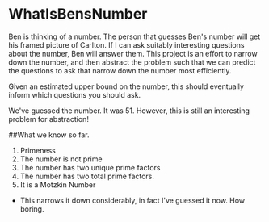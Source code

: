# WhatIsBensNumber
Ben is thinking of a number. The person that guesses Ben's number will get his framed picture of Carlton. If I can ask suitably interesting questions about the number, Ben will answer them. This project is an effort to narrow down the number, and then abstract the problem such that we can predict the questions to ask that narrow down the number most efficiently.

Given an estimated upper bound on the number, this should eventually inform which questions you should ask.

We've guessed the number. It was 51. However, this is still an interesting problem for abstraction!

##What we know so far.

1. Primeness
  1. The number is not prime
  2. The number has two unique prime factors
  3. The number has two total prime factors.
2. It is a Motzkin Number
  * This narrows it down considerably, in fact I've guessed it now. How boring.
